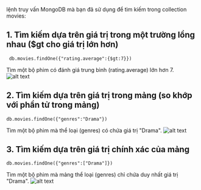 lệnh truy vấn MongoDB mà bạn đã sử dụng để tìm kiếm trong collection movies:

## 1. Tìm kiếm dựa trên giá trị trong một trường lồng nhau ($gt cho giá trị lớn hơn)

```
 db.movies.findOne({"rating.average":{$gt:7}})
```

Tìm một bộ phim có đánh giá trung bình (rating.average) lớn hơn 7.
![alt text](image-15.png)

## 2. Tìm kiếm dựa trên giá trị trong mảng (so khớp với phần tử trong mảng)

```
db.movies.findOne({"genres":"Drama"})
```

Tìm một bộ phim mà thể loại (genres) có chứa giá trị "Drama".
![alt text](image-16.png)

## 3. Tìm kiếm dựa trên giá trị chính xác của mảng

```
db.movies.findOne({"genres":["Drama"]})
```

Tìm một bộ phim mà mảng thể loại (genres) chỉ chứa duy nhất giá trị "Drama".
![alt text](image-17.png)
